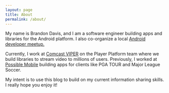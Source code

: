 ```yaml
---
layout: page
title: About
permalink: /about/
---
```


My name is Brandon Davis, and I am a software engineer building apps and libraries for the Android platform. I also co-organize a local [Android developer meetup.](https://www.meetup.com/denverdroids/)

Currently, I work at [Comcast VIPER](https://stackoverflow.com/jobs/companies/comcast-viper) on the Player Platform team where we build libraries to stream video to millions of users. Previously, I worked at [Possible Mobile](https://possiblemobile.com/) building apps for clients like PGA TOUR and Major League Soccer.

My intent is to use this blog to build on my current information sharing skills. I really hope you enjoy it!
